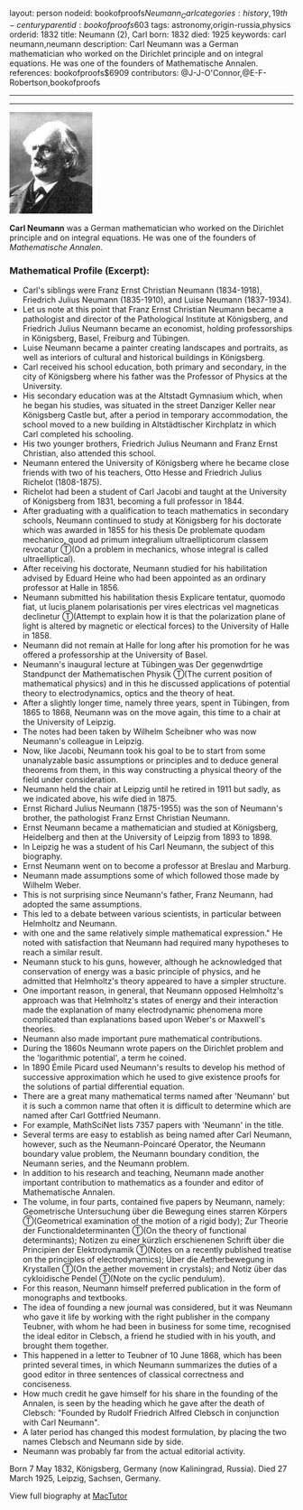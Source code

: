 layout: person
nodeid: bookofproofs$Neumann_Carl
categories: history,19th-century
parentid: bookofproofs$603
tags: astronomy,origin-russia,physics
orderid: 1832
title: Neumann (2), Carl
born: 1832
died: 1925
keywords: carl neumann,neumann
description: Carl Neumann was a German mathematician who worked on the Dirichlet principle and on integral equations. He was one of the founders of Mathematische Annalen.
references: bookofproofs$6909
contributors: @J-J-O'Connor,@E-F-Robertson,bookofproofs

---



---

![Neumann_Carl.jpg](https://github.com/bookofproofs/bookofproofs.github.io/blob/main/_sources/_assets/images/portraits/Neumann_Carl.jpg?raw=true)

**Carl Neumann** was a German mathematician who worked on the Dirichlet principle and on integral equations. He was one of the founders of _Mathematische Annalen_.

### Mathematical Profile (Excerpt):
* Carl's siblings were Franz Ernst Christian Neumann (1834-1918), Friedrich Julius Neumann (1835-1910), and Luise Neumann (1837-1934).
* Let us note at this point that Franz Ernst Christian Neumann became a pathologist and director of the Pathological Institute at Königsberg, and Friedrich Julius Neumann became an economist, holding professorships in Königsberg, Basel, Freiburg and Tübingen.
* Luise Neumann became a painter creating landscapes and portraits, as well as interiors of cultural and historical buildings in Königsberg.
* Carl received his school education, both primary and secondary, in the city of Königsberg where his father was the Professor of Physics at the University.
* His secondary education was at the Altstadt Gymnasium which, when he began his studies, was situated in the street Danziger Keller near Königsberg Castle but, after a period in temporary accommodation, the school moved to a new building in Altstädtischer Kirchplatz in which Carl completed his schooling.
* His two younger brothers, Friedrich Julius Neumann and Franz Ernst Christian, also attended this school.
* Neumann entered the University of Königsberg where he became close friends with two of his teachers, Otto Hesse and Friedrich Julius Richelot (1808-1875).
* Richelot had been a student of Carl Jacobi and taught at the University of Königsberg from 1831, becoming a full professor in 1844.
* After graduating with a qualification to teach mathematics in secondary schools, Neumann continued to study at Königsberg for his doctorate which was awarded in 1855 for his thesis De problemate quodam mechanico, quod ad primum integralium ultraellipticorum classem revocatur Ⓣ(On a problem in mechanics, whose integral is called ultraelliptical).
* After receiving his doctorate, Neumann studied for his habilitation advised by Eduard Heine who had been appointed as an ordinary professor at Halle in 1856.
* Neumann submitted his habilitation thesis Explicare tentatur, quomodo fiat, ut lucis planem polarisationis per vires electricas vel magneticas declinetur Ⓣ(Attempt to explain how it is that the polarization plane of light is altered by magnetic or electical forces) to the University of Halle in 1858.
* Neumann did not remain at Halle for long after his promotion for he was offered a professorship at the University of Basel.
* Neumann's inaugural lecture at Tübingen was Der gegenwdrtige Standpunct der Mathematischen Physik Ⓣ(The current position of mathematical physics) and in this he discussed applications of potential theory to electrodynamics, optics and the theory of heat.
* After a slightly longer time, namely three years, spent in Tübingen, from 1865 to 1868, Neumann was on the move again, this time to a chair at the University of Leipzig.
* The notes had been taken by Wilhelm Scheibner who was now Neumann's colleague in Leipzig.
* Now, like Jacobi, Neumann took his goal to be to start from some unanalyzable basic assumptions or principles and to deduce general theorems from them, in this way constructing a physical theory of the field under consideration.
* Neumann held the chair at Leipzig until he retired in 1911 but sadly, as we indicated above, his wife died in 1875.
* Ernst Richard Julius Neumann (1875-1955) was the son of Neumann's brother, the pathologist Franz Ernst Christian Neumann.
* Ernst Neumann became a mathematician and studied at Königsberg, Heidelberg and then at the University of Leipzig from 1893 to 1898.
* In Leipzig he was a student of his Carl Neumann, the subject of this biography.
* Ernst Neumann went on to become a professor at Breslau and Marburg.
* Neumann made assumptions some of which followed those made by Wilhelm Weber.
* This is not surprising since Neumann's father, Franz Neumann, had adopted the same assumptions.
* This led to a debate between various scientists, in particular between Helmholtz and Neumann.
* with one and the same relatively simple mathematical expression." He noted with satisfaction that Neumann had required many hypotheses to reach a similar result.
* Neumann stuck to his guns, however, although he acknowledged that conservation of energy was a basic principle of physics, and he admitted that Helmholtz's theory appeared to have a simpler structure.
* One important reason, in general, that Neumann opposed Helmholtz's approach was that Helmholtz's states of energy and their interaction made the explanation of many electrodynamic phenomena more complicated than explanations based upon Weber's or Maxwell's theories.
* Neumann also made important pure mathematical contributions.
* During the 1860s Neumann wrote papers on the Dirichlet problem and the 'logarithmic potential', a term he coined.
* In 1890 Émile Picard used Neumann's results to develop his method of successive approximation which he used to give existence proofs for the solutions of partial differential equation.
* There are a great many mathematical terms named after 'Neumann' but it is such a common name that often it is difficult to determine which are named after Carl Gottfried Neumann.
* For example, MathSciNet lists 7357 papers with 'Neumann' in the title.
* Several terms are easy to establish as being named after Carl Neumann, however, such as the Neumann-Poincaré Operator, the Neumann boundary value problem, the Neumann boundary condition, the Neumann series, and the Neumann problem.
* In addition to his research and teaching, Neumann made another important contribution to mathematics as a founder and editor of Mathematische Annalen.
* The volume, in four parts, contained five papers by Neumann, namely: Geometrische Untersuchung über die Bewegung eines starren Körpers Ⓣ(Geometrical examination of the motion of a rigid body); Zur Theorie der Functionaldeterminanten Ⓣ(On the theory of functional determinants); Notizen zu einer kürzlich erschienenen Schrift über die Principien der Elektrodynamik Ⓣ(Notes on a recently published treatise on the principles of electrodynamics); Über die Aetherbewegung in Krystallen Ⓣ(On the aether movement in crystals); and Notiz über das cykloidische Pendel Ⓣ(Note on the cyclic pendulum).
* For this reason, Neumann himself preferred publication in the form of monographs and textbooks.
* The idea of founding a new journal was considered, but it was Neumann who gave it life by working with the right publisher in the company Teubner, with whom he had been in business for some time, recognised the ideal editor in Clebsch, a friend he studied with in his youth, and brought them together.
* This happened in a letter to Teubner of 10 June  1868, which has been printed several times, in which Neumann summarizes the duties of a good editor in three sentences of classical correctness and conciseness.
* How much credit he gave himself for his share in the founding of the Annalen, is seen by the heading which he gave after the death of Clebsch:  "Founded by Rudolf Friedrich Alfred Clebsch in conjunction with Carl Neumann".
* A later period has changed this modest formulation, by placing the two names Clebsch and Neumann side by side.
* Neumann was probably far from the actual editorial activity.

Born 7 May 1832, Königsberg, Germany (now Kaliningrad, Russia). Died 27 March 1925, Leipzig, Sachsen, Germany.

View full biography at [MacTutor](https://mathshistory.st-andrews.ac.uk/Biographies/Neumann_Carl/)

